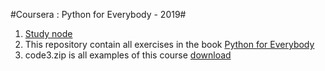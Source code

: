 #Coursera : Python for Everybody - 2019#
1. [Study node](https://gama79530.github.io/)
2. This repository contain all exercises in the book [Python for Everybody](http://do1.dr-chuck.com/pythonlearn/EN_us/pythonlearn.pdf)
3. code3.zip is all examples of this course [download](https://www.py4e.com/code3.zip)